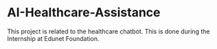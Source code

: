# AI-Healthcare-Assistance
This project is related to the healthcare chatbot. This is done during the Internship at Edunet Foundation.

